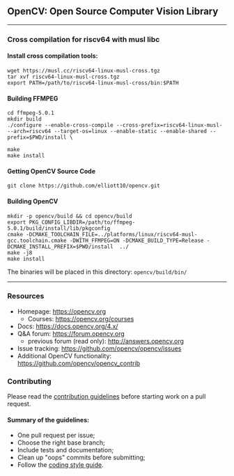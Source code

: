 ## OpenCV: Open Source Computer Vision Library
---
### Cross compilation for riscv64 with musl libc
#### Install cross compilation tools:
```
wget https://musl.cc/riscv64-linux-musl-cross.tgz
tar xvf riscv64-linux-musl-cross.tgz
export PATH=/path/to/riscv64-linux-musl-cross/bin:$PATH
```
#### Building FFMPEG
```
cd ffmpeg-5.0.1
mkdir build
./configure --enable-cross-compile --cross-prefix=riscv64-linux-musl- --arch=riscv64 --target-os=linux --enable-static --enable-shared --prefix=$PWD/install \

make
make install
```

#### Getting OpenCV Source Code
```
git clone https://github.com/elliott10/opencv.git
```
#### Building OpenCV

```
mkdir -p opencv/build && cd opencv/build
export PKG_CONFIG_LIBDIR=/path/to/ffmpeg-5.0.1/build/install/lib/pkgconfig
cmake -DCMAKE_TOOLCHAIN_FILE=../platforms/linux/riscv64-musl-gcc.toolchain.cmake -DWITH_FFMPEG=ON -DCMAKE_BUILD_TYPE=Release -DCMAKE_INSTALL_PREFIX=$PWD/install  ../
make -j8
make install
```
The binaries will be placed in this directory: `opencv/build/bin/`

---
### Resources

* Homepage: <https://opencv.org>
  * Courses: <https://opencv.org/courses>
* Docs: <https://docs.opencv.org/4.x/>
* Q&A forum: <https://forum.opencv.org>
  * previous forum (read only): <http://answers.opencv.org>
* Issue tracking: <https://github.com/opencv/opencv/issues>
* Additional OpenCV functionality: <https://github.com/opencv/opencv_contrib> 


### Contributing

Please read the [contribution guidelines](https://github.com/opencv/opencv/wiki/How_to_contribute) before starting work on a pull request.

#### Summary of the guidelines:

* One pull request per issue;
* Choose the right base branch;
* Include tests and documentation;
* Clean up "oops" commits before submitting;
* Follow the [coding style guide](https://github.com/opencv/opencv/wiki/Coding_Style_Guide).

